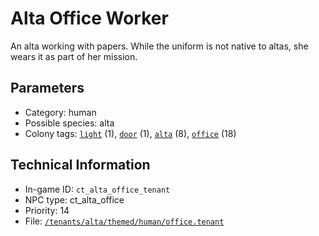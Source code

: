 # Alta Office Worker

An alta working with papers. While the uniform is not native to altas, she wears it as part of her mission.

## Parameters

- Category: human
- Possible species: alta
- Colony tags: [`light`](https://ceterai.github.io/MyEnternia/Wiki/Tags/Light) (1), [`door`](https://ceterai.github.io/MyEnternia/Wiki/Tags/Door) (1), [`alta`](https://ceterai.github.io/MyEnternia/Wiki/Tags/Alta) (8), [`office`](https://ceterai.github.io/MyEnternia/Wiki/Tags/Office) (18)

## Technical Information

- In-game ID: `ct_alta_office_tenant`
- NPC type: ct_alta_office
- Priority: 14
- File: [`/tenants/alta/themed/human/office.tenant`](https://github.com/Ceterai/Enternia/blob/main/tenants/alta/themed/human/office.tenant)
